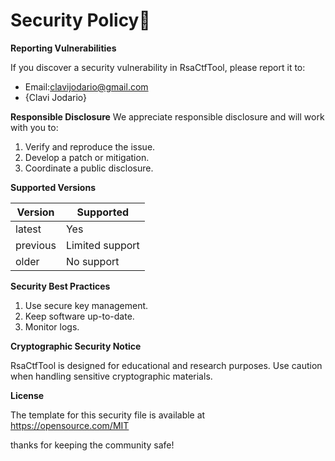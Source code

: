 # Security Policy🔐


**Reporting Vulnerabilities**


If you discover a security vulnerability in RsaCtfTool, please report it to:


- Email:clavijodario@gmail.com
- {Clavi Jodario}

**Responsible Disclosure**
We appreciate responsible disclosure and will work with you to:


1. Verify and reproduce the issue.
2. Develop a patch or mitigation.
3. Coordinate a public disclosure.


**Supported Versions**


| Version | Supported          |
| ------- | ------------------ |
| latest  | Yes                |
| previous| Limited support    |
| older   | No support         |


**Security Best Practices**

1. Use secure key management.
2. Keep software up-to-date.
3. Monitor logs.


**Cryptographic Security Notice**

RsaCtfTool is designed for educational and research purposes. Use caution when handling sensitive cryptographic materials.


**License**

The template for this security file is available at https://opensource.com/MIT

thanks for keeping the community safe!
